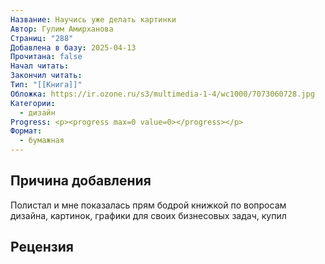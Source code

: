 ```yaml
---
Название: Научись уже делать картинки
Автор: Гулим Амирханова
Страниц: "288"
Добавлена в базу: 2025-04-13
Прочитана: false
Начал читать: 
Закончил читать: 
Тип: "[[Книга]]"
Обложка: https://ir.ozone.ru/s3/multimedia-1-4/wc1000/7073060728.jpg
Категории:
  - дизайн
Progress: <p><progress max=0 value=0></progress></p>
Формат:
  - бумажная
---
```

## Причина добавления

Полистал и мне показалась прям бодрой книжкой по вопросам дизайна, картинок, графики для своих бизнесовых задач, купил

## Рецензия

